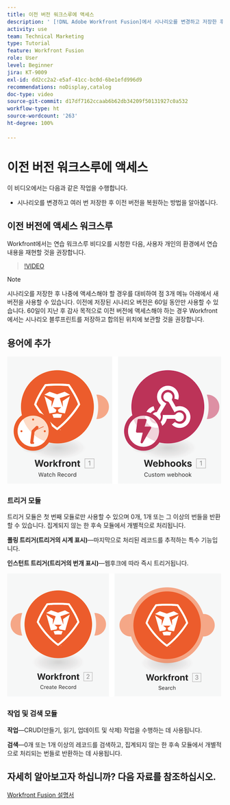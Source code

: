```yaml
---
title: 이전 버전 워크스루에 액세스
description: ' [!DNL Adobe Workfront Fusion]에서 시나리오를 변경하고 저장한 후 이전 버전을 복원하는 방법을 알아봅니다.'
activity: use
team: Technical Marketing
type: Tutorial
feature: Workfront Fusion
role: User
level: Beginner
jira: KT-9009
exl-id: dd2cc2a2-e5af-41cc-bc0d-6be1efd996d9
recommendations: noDisplay,catalog
doc-type: video
source-git-commit: d17df7162ccaab6b62db34209f50131927c0a532
workflow-type: ht
source-wordcount: '263'
ht-degree: 100%

---
```


# 이전 버전 워크스루에 액세스

이 비디오에서는 다음과 같은 작업을 수행합니다.

* 시나리오를 변경하고 여러 번 저장한 후 이전 버전을 복원하는 방법을 알아봅니다.

## 이전 버전에 액세스 워크스루

Workfront에서는 연습 워크스루 비디오를 시청한 다음, 사용자 개인의 환경에서 연습 내용을 재현할 것을 권장합니다.

>[!VIDEO](https://video.tv.adobe.com/v/335268/?quality=12&learn=on&enablevpops)

>[!NOTE]
>
>시나리오를 저장한 후 나중에 액세스해야 할 경우를 대비하여 점 3개 메뉴 아래에서 새 버전을 사용할 수 있습니다. 이전에 저장된 시나리오 버전은 60일 동안만 사용할 수 있습니다. 60일이 지난 후 감사 목적으로 이전 버전에 액세스해야 하는 경우 Workfront에서는 시나리오 블루프린트를 저장하고 합의된 위치에 보관할 것을 권장합니다.


## 용어에 추가

![감시 기록 및 사용자 정의 웹후크 모듈의 이미지](assets/understand-the-basics-3.png)

### 트리거 모듈

트리거 모듈은 첫 번째 모듈로만 사용할 수 있으며 0개, 1개 또는 그 이상의 번들을 반환할 수 있습니다. 집계되지 않는 한 후속 모듈에서 개별적으로 처리됩니다.

**폴링 트리거(트리거의 시계 표시)**—마지막으로 처리된 레코드를 추적하는 특수 기능입니다.

**인스턴트 트리거(트리거의 번개 표시)**—웹후크에 따라 즉시 트리거됩니다.

![레코드 만들기 및 검색 모듈의 이미지](assets/understand-the-basics-4.png)

### 작업 및 검색 모듈

**작업**—CRUD(만들기, 읽기, 업데이트 및 삭제) 작업을 수행하는 데 사용됩니다.

**검색**—0개 또는 1개 이상의 레코드를 검색하고, 집계되지 않는 한 후속 모듈에서 개별적으로 처리되는 번들로 반환하는 데 사용됩니다.

## 자세히 알아보고자 하십니까? 다음 자료를 참조하십시오.

[Workfront Fusion 설명서](https://experienceleague.adobe.com/docs/workfront/using/adobe-workfront-fusion/workfront-fusion-2.html?lang=ko-KR)

